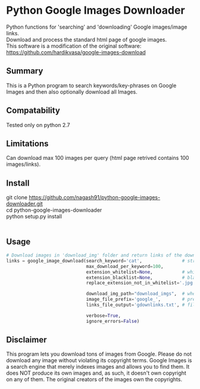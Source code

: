 # Python Google Images Downloader
Python functions for 'searching' and 'downloading' Google images/image links.<br />
Download and process the standard html page of google images.<br />
This software is a modification of the original software: https://github.com/hardikvasa/google-images-download
## Summary
This is a Python program to search keywords/key-phrases on Google Images and then also optionally download all Images. 

## Compatability
Tested only on python 2.7

## Limitations
Can download max 100 images per query (html page retrived contains 100 images/links).

## Install
git clone https://github.com/nagash91/python-google-images-downloader.git <br />
cd python-google-images-downloader <br />
python setup.py install <br />
 <br />
 
## Usage
```python
# Download images in 'download_img' folder and return links of the downloaded images
links = google_image_download(search_keyword='cat',               # string or list of strings
                              max_download_per_keyword=100,      
                              extension_whitelist=None,           # whitelist for file extensions
                              extension_blacklist=None,           # blacklist for file extensions
                              replace_extension_not_in_whitelist='.jpg', # whitelist behaviour

                              download_img_path="download_imgs",  # where to download images 
                              image_file_prefix='google_',        # prefix for downloaded image names
                              links_file_output='gdownlinks.txt', # file with image links

                              verbose=True,
                              ignore_errors=False)
```

## Disclaimer
This program lets you download tons of images from Google. Please do not download any image without violating its copyright terms. Google Images is a search engine that merely indexes images and allows you to find them.  It does NOT produce its own images and, as such, it doesn't own copyright on any of them.  The original creators of the images own the copyrights.  
